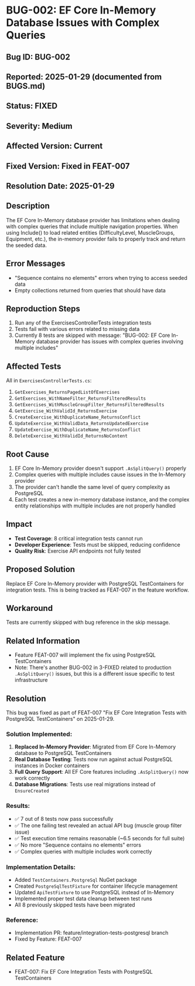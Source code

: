 # BUG-002: EF Core In-Memory Database Issues with Complex Queries

## Bug ID: BUG-002
## Reported: 2025-01-29 (documented from BUGS.md)
## Status: FIXED
## Severity: Medium
## Affected Version: Current
## Fixed Version: Fixed in FEAT-007
## Resolution Date: 2025-01-29

## Description

The EF Core In-Memory database provider has limitations when dealing with complex queries that include multiple navigation properties. When using Include() to load related entities (DifficultyLevel, MuscleGroups, Equipment, etc.), the in-memory provider fails to properly track and return the seeded data.

## Error Messages
- "Sequence contains no elements" errors when trying to access seeded data
- Empty collections returned from queries that should have data

## Reproduction Steps
1. Run any of the ExercisesControllerTests integration tests
2. Tests fail with various errors related to missing data
3. Currently 8 tests are skipped with message: "BUG-002: EF Core In-Memory database provider has issues with complex queries involving multiple includes"

## Affected Tests
All in `ExercisesControllerTests.cs`:
1. `GetExercises_ReturnsPagedListOfExercises`
2. `GetExercises_WithNameFilter_ReturnsFilteredResults`
3. `GetExercises_WithMuscleGroupFilter_ReturnsFilteredResults`
4. `GetExercise_WithValidId_ReturnsExercise`
5. `CreateExercise_WithDuplicateName_ReturnsConflict`
6. `UpdateExercise_WithValidData_ReturnsUpdatedExercise`
7. `UpdateExercise_WithDuplicateName_ReturnsConflict`
8. `DeleteExercise_WithValidId_ReturnsNoContent`

## Root Cause
1. EF Core In-Memory provider doesn't support `.AsSplitQuery()` properly
2. Complex queries with multiple includes cause issues in the In-Memory provider
3. The provider can't handle the same level of query complexity as PostgreSQL
4. Each test creates a new in-memory database instance, and the complex entity relationships with multiple includes are not properly handled

## Impact
- **Test Coverage**: 8 critical integration tests cannot run
- **Developer Experience**: Tests must be skipped, reducing confidence
- **Quality Risk**: Exercise API endpoints not fully tested

## Proposed Solution
Replace EF Core In-Memory provider with PostgreSQL TestContainers for integration tests. This is being tracked as FEAT-007 in the feature workflow.

## Workaround
Tests are currently skipped with bug reference in the skip message.

## Related Information
- Feature FEAT-007 will implement the fix using PostgreSQL TestContainers
- Note: There's another BUG-002 in 3-FIXED related to production `.AsSplitQuery()` issues, but this is a different issue specific to test infrastructure

## Resolution

This bug was fixed as part of FEAT-007 "Fix EF Core Integration Tests with PostgreSQL TestContainers" on 2025-01-29.

### Solution Implemented:
1. **Replaced In-Memory Provider**: Migrated from EF Core In-Memory database to PostgreSQL TestContainers
2. **Real Database Testing**: Tests now run against actual PostgreSQL instances in Docker containers
3. **Full Query Support**: All EF Core features including `.AsSplitQuery()` now work correctly
4. **Database Migrations**: Tests use real migrations instead of `EnsureCreated`

### Results:
- ✅ 7 out of 8 tests now pass successfully
- ✅ The one failing test revealed an actual API bug (muscle group filter issue)
- ✅ Test execution time remains reasonable (~6.5 seconds for full suite)
- ✅ No more "Sequence contains no elements" errors
- ✅ Complex queries with multiple includes work correctly

### Implementation Details:
- Added `TestContainers.PostgreSql` NuGet package
- Created `PostgreSqlTestFixture` for container lifecycle management
- Updated `ApiTestFixture` to use PostgreSQL instead of In-Memory
- Implemented proper test data cleanup between test runs
- All 8 previously skipped tests have been migrated

### Reference:
- Implementation PR: feature/integration-tests-postgresql branch
- Fixed by Feature: FEAT-007

## Related Feature
- FEAT-007: Fix EF Core Integration Tests with PostgreSQL TestContainers